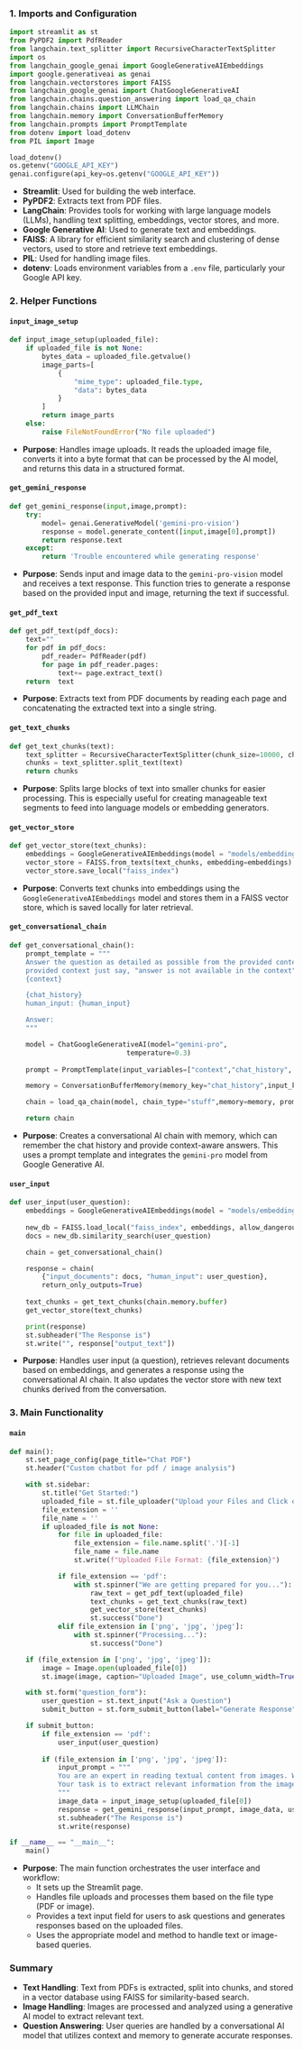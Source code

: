 ### 1. **Imports and Configuration**

```python
import streamlit as st
from PyPDF2 import PdfReader
from langchain.text_splitter import RecursiveCharacterTextSplitter
import os
from langchain_google_genai import GoogleGenerativeAIEmbeddings
import google.generativeai as genai
from langchain.vectorstores import FAISS
from langchain_google_genai import ChatGoogleGenerativeAI
from langchain.chains.question_answering import load_qa_chain
from langchain.chains import LLMChain
from langchain.memory import ConversationBufferMemory
from langchain.prompts import PromptTemplate
from dotenv import load_dotenv
from PIL import Image

load_dotenv()
os.getenv("GOOGLE_API_KEY")
genai.configure(api_key=os.getenv("GOOGLE_API_KEY"))
```

- **Streamlit**: Used for building the web interface.
- **PyPDF2**: Extracts text from PDF files.
- **LangChain**: Provides tools for working with large language models (LLMs), handling text splitting, embeddings, vector stores, and more.
- **Google Generative AI**: Used to generate text and embeddings.
- **FAISS**: A library for efficient similarity search and clustering of dense vectors, used to store and retrieve text embeddings.
- **PIL**: Used for handling image files.
- **dotenv**: Loads environment variables from a `.env` file, particularly your Google API key.

### 2. **Helper Functions**

#### `input_image_setup`
```python
def input_image_setup(uploaded_file):
    if uploaded_file is not None:
        bytes_data = uploaded_file.getvalue()
        image_parts=[
            {
                "mime_type": uploaded_file.type,
                "data": bytes_data
            }
        ]
        return image_parts
    else:
        raise FileNotFoundError("No file uploaded")
```
- **Purpose**: Handles image uploads. It reads the uploaded image file, converts it into a byte format that can be processed by the AI model, and returns this data in a structured format.

#### `get_gemini_response`
```python
def get_gemini_response(input,image,prompt):
    try:
        model= genai.GenerativeModel('gemini-pro-vision')
        response = model.generate_content([input,image[0],prompt])
        return response.text
    except:
        return 'Trouble encountered while generating response'
```
- **Purpose**: Sends input and image data to the `gemini-pro-vision` model and receives a text response. This function tries to generate a response based on the provided input and image, returning the text if successful.

#### `get_pdf_text`
```python
def get_pdf_text(pdf_docs):
    text=""
    for pdf in pdf_docs:
        pdf_reader= PdfReader(pdf)
        for page in pdf_reader.pages:
            text+= page.extract_text()
    return  text
```
- **Purpose**: Extracts text from PDF documents by reading each page and concatenating the extracted text into a single string.

#### `get_text_chunks`
```python
def get_text_chunks(text):
    text_splitter = RecursiveCharacterTextSplitter(chunk_size=10000, chunk_overlap=1000)
    chunks = text_splitter.split_text(text)
    return chunks
```
- **Purpose**: Splits large blocks of text into smaller chunks for easier processing. This is especially useful for creating manageable text segments to feed into language models or embedding generators.

#### `get_vector_store`
```python
def get_vector_store(text_chunks):
    embeddings = GoogleGenerativeAIEmbeddings(model = "models/embedding-001")
    vector_store = FAISS.from_texts(text_chunks, embedding=embeddings)
    vector_store.save_local("faiss_index")
```
- **Purpose**: Converts text chunks into embeddings using the `GoogleGenerativeAIEmbeddings` model and stores them in a FAISS vector store, which is saved locally for later retrieval.

#### `get_conversational_chain`
```python
def get_conversational_chain():
    prompt_template = """
    Answer the question as detailed as possible from the provided context, make sure to provide all the details, if the answer is not in
    provided context just say, "answer is not available in the context", don't provide the wrong answer
    {context}

    {chat_history}
    human_input: {human_input}

    Answer:
    """

    model = ChatGoogleGenerativeAI(model="gemini-pro",
                             temperature=0.3)
    
    prompt = PromptTemplate(input_variables=["context","chat_history", "human_input"], template=prompt_template)

    memory = ConversationBufferMemory(memory_key="chat_history",input_key="human_input")

    chain = load_qa_chain(model, chain_type="stuff",memory=memory, prompt=prompt)

    return chain
```
- **Purpose**: Creates a conversational AI chain with memory, which can remember the chat history and provide context-aware answers. This uses a prompt template and integrates the `gemini-pro` model from Google Generative AI.

#### `user_input`
```python
def user_input(user_question):
    embeddings = GoogleGenerativeAIEmbeddings(model = "models/embedding-001")
    
    new_db = FAISS.load_local("faiss_index", embeddings, allow_dangerous_deserialization=True)
    docs = new_db.similarity_search(user_question)

    chain = get_conversational_chain()

    response = chain(
        {"input_documents": docs, "human_input": user_question},
        return_only_outputs=True)
    
    text_chunks = get_text_chunks(chain.memory.buffer)
    get_vector_store(text_chunks)

    print(response)
    st.subheader("The Response is")
    st.write("", response["output_text"])
```
- **Purpose**: Handles user input (a question), retrieves relevant documents based on embeddings, and generates a response using the conversational AI chain. It also updates the vector store with new text chunks derived from the conversation.

### 3. **Main Functionality**

#### `main`
```python
def main():
    st.set_page_config(page_title="Chat PDF")
    st.header("Custom chatbot for pdf / image analysis")

    with st.sidebar:
        st.title("Get Started:")
        uploaded_file = st.file_uploader("Upload your Files and Click on the Process Button.", accept_multiple_files=True, type=["jpg", "jpeg", "png", "pdf"])
        file_extension = ''
        file_name = ''
        if uploaded_file is not None:
            for file in uploaded_file:
                file_extension = file.name.split('.')[-1]
                file_name = file.name
                st.write(f"Uploaded File Format: {file_extension}")

            if file_extension == 'pdf':
                with st.spinner("We are getting prepared for you..."):
                    raw_text = get_pdf_text(uploaded_file)
                    text_chunks = get_text_chunks(raw_text)
                    get_vector_store(text_chunks)
                    st.success("Done")
            elif file_extension in ['png', 'jpg', 'jpeg']:
                with st.spinner("Processing..."):
                    st.success("Done")

    if (file_extension in ['png', 'jpg', 'jpeg']):
        image = Image.open(uploaded_file[0])
        st.image(image, caption="Uploaded Image", use_column_width=True)

    with st.form("question_form"):
        user_question = st.text_input("Ask a Question")
        submit_button = st.form_submit_button(label="Generate Response")

    if submit_button:
        if file_extension == 'pdf':
            user_input(user_question)
        
        if (file_extension in ['png', 'jpg', 'jpeg']):
            input_prompt = """ 
            You are an expert in reading textual content from images. We will upload an image containing text data. 
            Your task is to extract relevant information from the image and provide responses to questions based on it.
            """
            image_data = input_image_setup(uploaded_file[0])
            response = get_gemini_response(input_prompt, image_data, user_question)
            st.subheader("The Response is")
            st.write(response)

if __name__ == "__main__":
    main()
```
- **Purpose**: The main function orchestrates the user interface and workflow:
  - It sets up the Streamlit page.
  - Handles file uploads and processes them based on the file type (PDF or image).
  - Provides a text input field for users to ask questions and generates responses based on the uploaded files.
  - Uses the appropriate model and method to handle text or image-based queries.

### Summary

- **Text Handling**: Text from PDFs is extracted, split into chunks, and stored in a vector database using FAISS for similarity-based search.
- **Image Handling**: Images are processed and analyzed using a generative AI model to extract relevant text.
- **Question Answering**: User queries are handled by a conversational AI model that utilizes context and memory to generate accurate responses.
